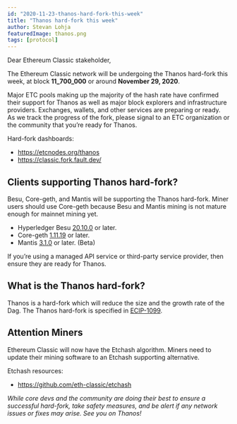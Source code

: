 ```yaml
---
id: "2020-11-23-thanos-hard-fork-this-week"
title: "Thanos hard-fork this week"
author: Stevan Lohja
featuredImage: thanos.png
tags: [protocol]
---
```


Dear Ethereum Classic stakeholder,

The Ethereum Classic network will be undergoing the Thanos hard-fork this week, at block **11_700_000** or around **November 29, 2020**. 

Major ETC pools making up the majority of the hash rate have confirmed their support for Thanos as well as major block explorers and infrastructure providers. Exchanges, wallets, and other services are preparing or ready. As we track the progress of the fork, please signal to an ETC organization or the community that you’re ready for Thanos.

Hard-fork dashboards: 
- https://etcnodes.org/thanos
- https://classic.fork.fault.dev/ 

## Clients supporting Thanos hard-fork?

Besu, Core-geth, and Mantis will be supporting the Thanos hard-fork. Miner users should use Core-geth because Besu and Mantis mining is not mature enough for mainnet mining yet.

- Hyperledger Besu [20.10.0](https://github.com/hyperledger/besu/releases) or later.
- Core-geth [1.11.19](https://github.com/etclabscore/core-geth/releases) or later.
- Mantis [3.1.0](https://github.com/input-output-hk/mantis/releases) or later. (Beta)

If you’re using a managed API service or third-party service provider, then ensure they are ready for Thanos. 

## What is the Thanos hard-fork?

Thanos is a hard-fork which will reduce the size and the growth rate of the Dag. The Thanos hard-fork is specified in [ECIP-1099](https://ecips.ethereumclassic.org/ECIPs/ecip-1049).

## Attention Miners

Ethereum Classic will now have the Etchash algorithm. Miners need to update their mining software to an Etchash supporting alternative.

Etchash resources: 
- https://github.com/eth-classic/etchash 

*While core devs and the community are doing their best to ensure a successful hard-fork, take safety measures, and be alert if any network issues or fixes may arise. See you on Thanos!*
